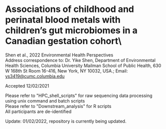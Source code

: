 # Associations of childhood and perinatal blood metals with children’s gut microbiomes in a Canadian gestation cohort\
Shen et al., 2022 Environmental Health Perspectives\
Address correspondence to: Dr. Yike Shen, Department of Environmental Health Sciences, Columbia University Mailman School of Public Health, 630 W 168th St Room 16-416, New York, NY 10032, USA.; Email: ys3419@cumc.columbia.edu 

Accepted 12/02/2021

Please refer to "HPC_shell_scripts" for raw sequencing data processing using unix command and batch scripts \
Please refer to "Downstream_analysis" for R scripts \
All participants are de-identified

Update: 01/02/2022, repository is currently being updated. 


